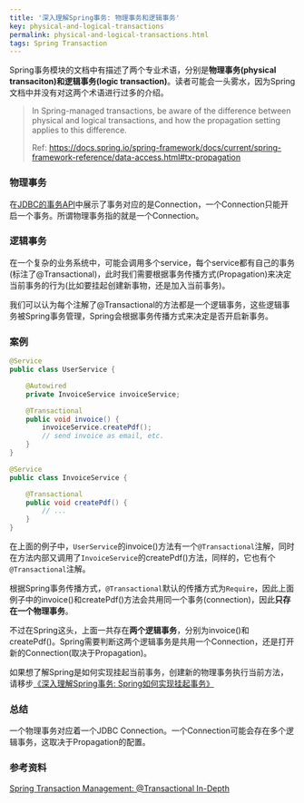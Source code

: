 ```yaml
---
title: '深入理解Spring事务: 物理事务和逻辑事务'
key: physical-and-logical-transactions
permalink: physical-and-logical-transactions.html
tags: Spring Transaction
---
```


Spring事务模块的文档中有描述了两个专业术语，分别是**物理事务(physical transaciton)**和**逻辑事务(logic transaction)**。读者可能会一头雾水，因为Spring文档中并没有对这两个术语进行过多的介绍。

> In Spring-managed transactions, be aware of the difference between physical and logical transactions, and how the propagation setting applies to this difference.
>
> Ref:  https://docs.spring.io/spring-framework/docs/current/spring-framework-reference/data-access.html#tx-propagation

<!--more-->
### 物理事务

在[JDBC的事务API](https://wiyi.org/jdbc-transaction-api.html)中展示了事务对应的是Connection，一个Connection只能开启一个事务。所谓物理事务指的就是一个Connection。

### 逻辑事务

在一个复杂的业务系统中，可能会调用多个service，每个service都有自己的事务(标注了@Transactional)，此时我们需要根据事务传播方式(Propagation)来决定当前事务的行为(比如要挂起创建新事物，还是加入当前事务)。

我们可以认为每个注解了@Transactional的方法都是一个逻辑事务，这些逻辑事务被Spring事务管理，Spring会根据事务传播方式来决定是否开启新事务。

### 案例

```java
@Service
public class UserService {

    @Autowired
    private InvoiceService invoiceService;

    @Transactional
    public void invoice() {
        invoiceService.createPdf();
        // send invoice as email, etc.
    }
}

@Service
public class InvoiceService {

    @Transactional
    public void createPdf() {
        // ...
    }
}
```

在上面的例子中，`UserService`的invoice()方法有一个`@Transactional`注解，同时在方法内部又调用了`InvoiceService`的createPdf()方法，同样的，它也有个`@Transactional`注解。

根据Spring事务传播方式，`@Transactional`默认的传播方式为`Require`，因此上面例子中的invoice()和createPdf()方法会共用同一个事务(connection)，因此**只存在一个物理事务**。

不过在Spring这头，上面一共存在**两个逻辑事务**，分别为invoice()和createPdf()。Spring需要判断这两个逻辑事务是共用一个Connection，还是打开新的Connection(取决于Propagation)。

如果想了解Spring是如何实现挂起当前事务，创建新的物理事务执行当前方法，请移步[《深入理解Spring事务: Spring如何实现挂起事务》](https://wiyi.org/how-does-transaction-suspension-in-spring.html)

### 总结

一个物理事务对应着一个JDBC Connection。一个Connection可能会存在多个逻辑事务，这取决于Propagation的配置。


### 参考资料

[Spring Transaction Management: @Transactional In-Depth](https://www.marcobehler.com/guides/spring-transaction-management-transactional-in-depth)

